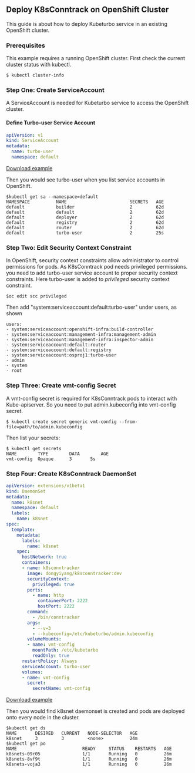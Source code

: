 ## Deploy K8sConntrack on OpenShift Cluster

This guide is about how to deploy Kubeturbo service in an existing OpenShift cluster.

### Prerequisites
This example requires a running OpenShift cluster. First check the current cluster status with kubectl.

```console
$ kubectl cluster-info
```

### Step One: Create ServiceAccount
A ServiceAccount is needed for Kubeturbo service to access the OpenShift cluster.

#### Define Turbo-user Service Account

```yaml
apiVersion: v1
kind: ServiceAccount
metadata:
  name: turbo-user
  namespace: default
```

[Download example](turbo-user-service-account.yaml?raw=true)

Then you would see turbo-user when you list service accounts in OpenShift.

```console
$kubectl get sa --namespace=default
NAMESPACE          NAME                        SECRETS   AGE
default            builder                     2         62d
default            default                     2         62d
default            deployer                    2         62d
default            registry                    2         62d
default            router                      2         62d
default            turbo-user                  2         25s
```
### Step Two: Edit Security Context Constraint
In OpenShift, security context constraints allow administrator to control permissions for pods. As K8sConntrack pod needs privileged permissions.
you need to add turbo-user service account to proper security context constraints. Here turbo-user is added to *privileged* security context constraint.

```console
$oc edit scc privileged
```

Then add "system:serviceaccount:default:turbo-user" under users, as shown

```console
users:
- system:serviceaccount:openshift-infra:build-controller
- system:serviceaccount:management-infra:management-admin
- system:serviceaccount:management-infra:inspector-admin
- system:serviceaccount:default:router
- system:serviceaccount:default:registry
- system:serviceaccount:osproj1:turbo-user
- admin
- system
- root
```

### Step Three: Create vmt-config Secret

A vmt-config secret is required for K8sConntrack pods to interact with Kube-apiserver. So you need to put admin.kubeconfig into vmt-config secret.


```console
$ kubectl create secret generic vmt-config --from-file=path/to/admin.kubeconfig
```

Then list your secrets:

```console
$ kubectl get secrets
NAME		TYPE		DATA		AGE
vmt-config	Opaque		3		5s
```

### Step Four: Create K8sConntrack DaemonSet

```yaml
apiVersion: extensions/v1beta1
kind: DaemonSet
metadata:
  name: k8snet
  namespace: default
  labels:
    name: k8snet
spec:
  template:
    metadata:
      labels:
        name: k8snet
    spec:
      hostNetwork: true
      containers:
      - name: k8sconntracker
        image: dongyiyang/k8sconntracker:dev
        securityContext:
          privileged: true
        ports:
          - name: http
            containerPort: 2222
            hostPort: 2222
        command:
          - /bin/conntracker
        args:
          - --v=3
          - --kubeconfig=/etc/kubeturbo/admin.kubeconfig
        volumeMounts:
        - name: vmt-config
          mountPath: /etc/kubeturbo
          readOnly: true
      restartPolicy: Always
      serviceAccount: turbo-user
      volumes:
      - name: vmt-config
        secret:
          secretName: vmt-config
```

[Download example](k8sconntrack-openshift-secret-ds.yaml?raw=true)

Then you would find k8snet daemonset is created and pods are deployed onto every node in the cluster.

```console
$kubectl get ds
NAME       DESIRED   CURRENT   NODE-SELECTOR   AGE
k8snet     3         3         <none>          24m
$kubectl get po
NAME                         READY     STATUS    RESTARTS   AGE
k8snets-09r05                1/1       Running   0          26m
k8snets-8vf9t                1/1       Running   0          26m
k8snets-voja3                1/1       Running   0          26m
```

